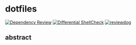 # dotfiles

[![Dependency Review](https://github.com/Okabe-Junya/dotfiles/actions/workflows/dependency-review.yml/badge.svg)](https://github.com/Okabe-Junya/dotfiles/actions/workflows/dependency-review.yml) [![Differential ShellCheck](https://github.com/Okabe-Junya/dotfiles/actions/workflows/shellcheck.yml/badge.svg)](https://github.com/Okabe-Junya/dotfiles/actions/workflows/shellcheck.yml) [![reviewdog](https://github.com/Okabe-Junya/dotfiles/actions/workflows/reviewdog.yml/badge.svg)](https://github.com/Okabe-Junya/dotfiles/actions/workflows/reviewdog.yml)

## abstract
